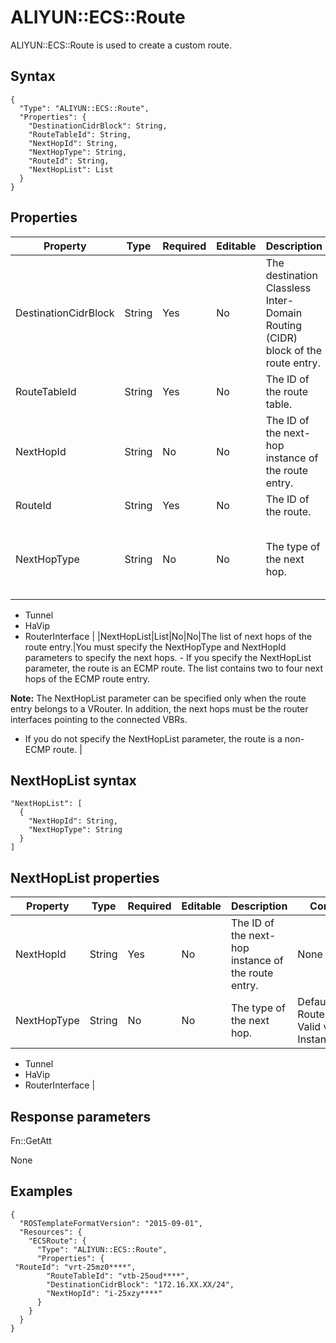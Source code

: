 # ALIYUN::ECS::Route

ALIYUN::ECS::Route is used to create a custom route.

## Syntax

```
{
  "Type": "ALIYUN::ECS::Route",
  "Properties": {
    "DestinationCidrBlock": String,
    "RouteTableId": String,
    "NextHopId": String,
    "NextHopType": String,
    "RouteId": String,
    "NextHopList": List
  }
}
```

## Properties

|Property|Type|Required|Editable|Description|Constraint|
|--------|----|--------|--------|-----------|----------|
|DestinationCidrBlock|String|Yes|No|The destination Classless Inter-Domain Routing \(CIDR\) block of the route entry.|None|
|RouteTableId|String|Yes|No|The ID of the route table.|None|
|NextHopId|String|No|No|The ID of the next-hop instance of the route entry.|The route is a non-ECMP route.|
|RouteId|String|Yes|No|The ID of the route.|None|
|NextHopType|String|No|No|The type of the next hop.|Default value: Instance. Valid values: -   Instance
-   Tunnel
-   HaVip
-   RouterInterface |
|NextHopList|List|No|No|The list of next hops of the route entry.|You must specify the NextHopType and NextHopId parameters to specify the next hops. -   If you specify the NextHopList parameter, the route is an ECMP route. The list contains two to four next hops of the ECMP route entry.

**Note:** The NextHopList parameter can be specified only when the route entry belongs to a VRouter. In addition, the next hops must be the router interfaces pointing to the connected VBRs.

-   If you do not specify the NextHopList parameter, the route is a non-ECMP route. |

## NextHopList syntax

```
"NextHopList": [
  {
    "NextHopId": String,
    "NextHopType": String
  }
]
```

## NextHopList properties

|Property|Type|Required|Editable|Description|Constraint|
|--------|----|--------|--------|-----------|----------|
|NextHopId|String|Yes|No|The ID of the next-hop instance of the route entry.|None|
|NextHopType|String|No|No|The type of the next hop.|Default value: RouterInterface. Valid values: -   Instance
-   Tunnel
-   HaVip
-   RouterInterface |

## Response parameters

Fn::GetAtt

None

## Examples

```
{
  "ROSTemplateFormatVersion": "2015-09-01",
  "Resources": {
    "ECSRoute": {
      "Type": "ALIYUN::ECS::Route",
      "Properties": {
 "RouteId": "vrt-25mz0****",
        "RouteTableId": "vtb-25oud****",
        "DestinationCidrBlock": "172.16.XX.XX/24",
        "NextHopId": "i-25xzy****"
      }
    }
  }
}
```

